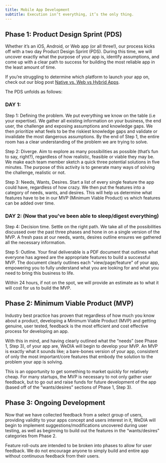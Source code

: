 ```yaml
---
title: Mobile App Development
subtitle: Execution isn’t everything, it’s the only thing.
---
```


## Phase 1: Product Design Sprint (PDS)

Whether it’s an iOS, Android, or Web app (or all three!), our process kicks off
with a two day Product Design Sprint (PDS). During this time, we will uncover
exactly what the purpose of your app is, identify assumptions, and come up with
a clear path to success for building the most reliable app in the least amount
of time. 

If you’re struggling to determine which platform to launch your app on, check
out our blog post [Native vs. Web vs Hybrid Apps](/blog/native-web-hybrid).

The PDS unfolds as follows:

### DAY 1:

Step 1: Defining the problem. We put everything we know on the table (i.e your
expertise). We gather all existing information on your business, the end user,
the challenge and exposing assumptions and knowledge gaps. We then prioritize
what feels to be the riskiest knowledge gaps and validate or invalidate the most
dangerous assumptions. By the end of Step 1, the entire room has a clear
understanding of the problem we are trying to solve.

Step 2: Diverge. Aim to explore as many possibilities as possible (that’s fun to
say, right?), regardless of how realistic, feasible or viable they may be. We
make each team member sketch a quick three potential solutions in five minutes.
The purpose of this activity is to generate many ways of solving the challenge,
realistic or not.

Step 3: Needs, Wants, Desires. Start a list of every single feature the app
could have, regardless of how crazy. We then put the features into a category of
needs, wants, and desires. This will help us determine what features have to be
in our MVP (Minimum Viable Product) vs which features can be added over time. 

### DAY 2: (Now that you've been able to sleep/digest everything)

Step 4: Decision time. Settle on the right path. We take all of the
possibilities discussed over the past three phases and hone in on a single
version of the MVP. A fresh pass at our needs, wants, desires outline ensures we
gathered all the necessary information. 

Step 5: Outline. Your final deliverable is a PDF document that outlines what
everyone has agreed are the appropriate features to build a successful MVP. The
document clearly outlines each "view/page/feature" of your app, empowering you
to fully understand what you are looking for and what you need to bring this
business to life.

Within 24 hours, if not on the spot, we will provide an estimate as to what it
will cost for us to build the MVP.

## Phase 2: Minimum Viable Product (MVP)

Industry best practice has proven that regardless of how much you know about a
product, developing a Minimum Viable Product (MVP) and getting genuine, user
tested, feedback is the most efficient and cost effective process for developing
an app. 

With this in mind, and having clearly outlined what the “needs” (see Phase 1,
Step 3), of your app are, WeDIA will begin to develop your MVP. An MVP is
exactly what it sounds like; a bare-bones version of your app, consistent of
only the most important/core features that embody the solution to the problem
your app is solving. 

This is an opportunity to get something to market quickly for relatively cheap.
For many startups, the MVP is necessary to not only gather user feedback, but to
go out and raise funds for future development of the app (based off of the
“wants/desires” sections of Phase 1, Step 3).

## Phase 3: Ongoing Development

Now that we have collected feedback from a select group of users, providing
validity to your apps concept and users interest in it, WeDIA will begin to
implement suggestions/modifications uncovered during user testing, as well as
beginning to build out the features in the “wants/desires” categories from Phase
2. 

Feature roll-outs are intended to be broken into phases to allow for user
feedback. We do not encourage anyone to simply build and entire app without
continuous feedback from their users.


